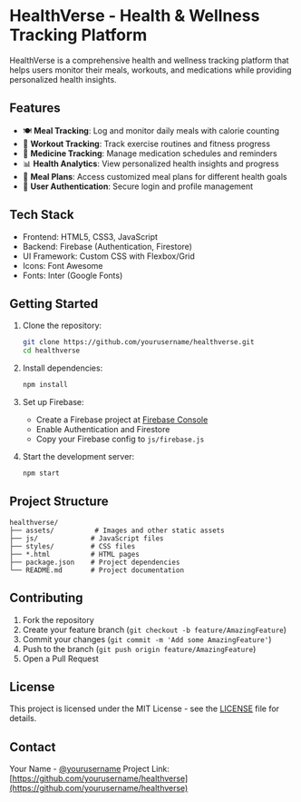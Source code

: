 # HealthVerse - Health & Wellness Tracking Platform

HealthVerse is a comprehensive health and wellness tracking platform that helps users monitor their meals, workouts, and medications while providing personalized health insights.

## Features

- 🍽️ **Meal Tracking**: Log and monitor daily meals with calorie counting
- 💪 **Workout Tracking**: Track exercise routines and fitness progress
- 💊 **Medicine Tracking**: Manage medication schedules and reminders
- 📊 **Health Analytics**: View personalized health insights and progress
- 🥗 **Meal Plans**: Access customized meal plans for different health goals
- 🔐 **User Authentication**: Secure login and profile management

## Tech Stack

- Frontend: HTML5, CSS3, JavaScript
- Backend: Firebase (Authentication, Firestore)
- UI Framework: Custom CSS with Flexbox/Grid
- Icons: Font Awesome
- Fonts: Inter (Google Fonts)

## Getting Started

1. Clone the repository:
   ```bash
   git clone https://github.com/yourusername/healthverse.git
   cd healthverse
   ```

2. Install dependencies:
   ```bash
   npm install
   ```

3. Set up Firebase:
   - Create a Firebase project at [Firebase Console](https://console.firebase.google.com)
   - Enable Authentication and Firestore
   - Copy your Firebase config to `js/firebase.js`

4. Start the development server:
   ```bash
   npm start
   ```

## Project Structure

```
healthverse/
├── assets/          # Images and other static assets
├── js/             # JavaScript files
├── styles/         # CSS files
├── *.html          # HTML pages
├── package.json    # Project dependencies
└── README.md       # Project documentation
```

## Contributing

1. Fork the repository
2. Create your feature branch (`git checkout -b feature/AmazingFeature`)
3. Commit your changes (`git commit -m 'Add some AmazingFeature'`)
4. Push to the branch (`git push origin feature/AmazingFeature`)
5. Open a Pull Request

## License

This project is licensed under the MIT License - see the [LICENSE](LICENSE) file for details.

## Contact

Your Name - [@yourusername](https://twitter.com/yourusername)
Project Link: [https://github.com/yourusername/healthverse](https://github.com/yourusername/healthverse)